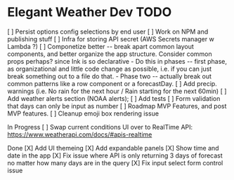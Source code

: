 # Elegant Weather Dev TODO
[ ] Persist options config selections by end user
[ ] Work on NPM and publishing stuff
[ ] Infra for storing API secret (AWS Secrets manager w Lambda ?)
[ ] Componetize better -- break apart common layout components, and better organize the app structure. Consider common props perhaps? since Ink is so declarative
    - Do this in phases -- first phase, as organizational and little code change as possible, i.e. if you can just break something out to a file do that.
    - Phase two -- actually break out common patterns like a row component or a forecastDay.
[ ] Add precip. warnings (i.e. No rain for the next hour / Rain starting for the next 60min)
[ ] Add weather alerts section (NOAA alerts);
[ ] Add tests
[ ] Form validation that days can only be input as number
[ ] Roadmap MVP Features, and post MVP features.
[ ] Cleanup emoji box rendering issue


In Progress
[ ] Swap current conditions UI over to RealTime API: https://www.weatherapi.com/docs/#apis-realtime

Done
[X] Add UI themeing
[X] Add expandable panels
[X] Show time and date in the app
[X] Fix issue where API is only returning 3 days of forecast no matter how many days are in the query
[X] Fix input select form control issue
